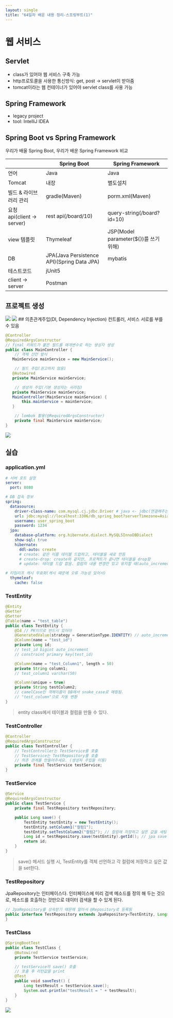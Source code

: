 ```yaml
---
layout: single
title: "64일차 배운 내용 정리-스프링부트(1)"
---
```


# 웹 서비스
## Servlet
- class가 있어야 웹 서비스 구축 가능
- http프로토콜을 사용한 통신방식: get, post -> servlet이 받아줌
- tomcat이라는 웹 컨테이너가 있어야 servlet class를 사용 가능

## Spring Framework
- legacy project
- tool: IntelliJ IDEA

## Spring Boot vs Spring Framework
우리가 배울 Spring Boot, 우리가 배운 Spring Framework 비교

||Spring Boot|Spring Framework|
|---|---|---|
|언어|Java|Java|
|Tomcat|내장|별도설치|
|빌드 & 라이브러리 관리|gradle(Maven)|porm.xml(Maven)|
|요청 api(client -> server)|rest api(/board/10)|query-string(/board?id=10)|
|view 템플릿|Thymeleaf|JSP(Model parameter(${})를 쓰기 위해)|
|DB|JPA(Java Persistence API)(Spring Data JPA)|mybatis|
|테스트코드|jUnit5||
|client -> server|Postman||

## 프로젝트 생성
<img src="..\assets\images\2022-06-15-0915.excalidraw.svg">
<img src="..\assets\images\2022-06-20-1033.excalidraw.svg">
## 의존관계주입(DI, Dependency Injection)
컨트롤러, 서비스 서로를 부를 수 있음

```java
@Controller
@RequiredArgsConstructor 
// final 키워드가 붙은 필드를 매개변수로 하는 생성자 생성
public class MainController {
    // 객체 선언 방식
   MainService mainService = new MainService();

    // 필드 주입(권고하지 않음)
   @Autowired
   private MainService mainService;

    // 생성자 주입(기본 생성자는 사라짐)
   private MainService mainService;
   MainController(MainService mainService) {
       this.mainService = mainService;
   }

    // lombok 활용(@RequiredArgsConstructor)
    private final MainService mainService;
}
```
<img src="..\assets\images\2022-06-20-1302.excalidraw.svg">

## 실습
### application.yml

```yml
# 서버 포트 설정
server:
  port: 8080

# DB 접속 정보
spring:
  datasource:
    driver-class-name: com.mysql.cj.jdbc.Driver # java <- jdbc(연결해주는 라이브러리) -> db
    url: jdbc:mysql://localhost:3306/db_spring_boot?serverTimezone=Asia/Seoul&characterEncoding=UTF-8
    username: user_spring_boot
    password: 1234
  jpa:
    database-platform: org.hibernate.dialect.MySQL5InnoDBDialect
    show-sql: true
    hibernate:
      ddl-auto: create
      # create: 같은 이름 테이블 드랍하고, 테이블을 새로 만듬
      # create-drop: create와 같지만, 프로젝트가 끝나면 테이블을 drop함
      # update: 테이블 드랍 없음. 컬럼의 내용 변경만 있고 유지할 때(auto_increment 같은 구조적 변경은 안됨)

# 타임리프 캐시 무효화(캐시 때문에 오류 가능성 있어서)
  thymeleaf:
    cache: false
```

### TestEntity

```java
@Entity
@Getter
@Setter
@Table(name = "test_table")
public class TestEntity {
    @Id // PK이므로 반드시 있어야
    @GeneratedValue(strategy = GenerationType.IDENTITY) // auto_increment
    @Column(name = "test_id")
    private Long id;
    // test_id bigint auto_increment
    // constraint primary key(test_id)

    @Column(name = "test_Column1", length = 50)
    private String column1;
    // test_column1 varchar(50) 

    @Column(unique = true)
    private String testColumn2;
    // camelCase인 객체이름이 DB에서 snake_case로 매핑됨.
    // "test_column"으로 자동 변환
}
```
>entity class에서 테이블과 컬럼을 만들 수 있다.

### TestController

```java
@Controller
@RequiredArgsConstructor
public class TestController {
    // TestController는 TestService를 호출
    // TestService는 TestRepository를 호출
    // 의존 관계를 만들어주세요. (생성자 주입을 이용)
    private final TestService testService;
}
```

### TestService

```java
@Service
@RequiredArgsConstructor
public class TestService {
    private final TestRepository testRepository;

    public Long save() {
        TestEntity testEntity = new TestEntity();
        testEntity.setColumn1("컬럼1");
        testEntity.setTestColumn2("컬럼2"); // 컬럼에 저장하고 싶은 값을 세팅
        Long id = testRepository.save(testEntity).getId(); // jpa save method는 save한 entity를 리턴함
        return id;
    }
}
```
>save() 메서드 실행 시, TestEntity를 객체 선언하고 각 컬럼에 저장하고 싶은 값을 set한다. 

### TestRepository
JpaRepository는 인터페이스다. 인터페이스에 미리 검색 메소드를 정의 해 두는 것으로, 메소드를 호출하는 것만으로 데이터 검색을 할 수 있게 된다.

```java
// JpaRepository를 상속받기 때문에 알아서 @Repository로 등록됨
public interface TestRepository extends JpaRepository<TestEntity, Long> { // 대상 entity, pk타입
}
```

### TestClass

```java
@SpringBootTest
public class TestClass {
    @Autowired
    private TestService testService;

    // testService의 save() 호출
    // 호출 후 리턴값을 print
    @Test
    public void saveTest() {
        Long testResult = testService.save();
        System.out.println("testResult = " + testResult);
    }
}
```

<img src="..\assets\images\2022-06-20-1355.excalidraw.svg">








 
